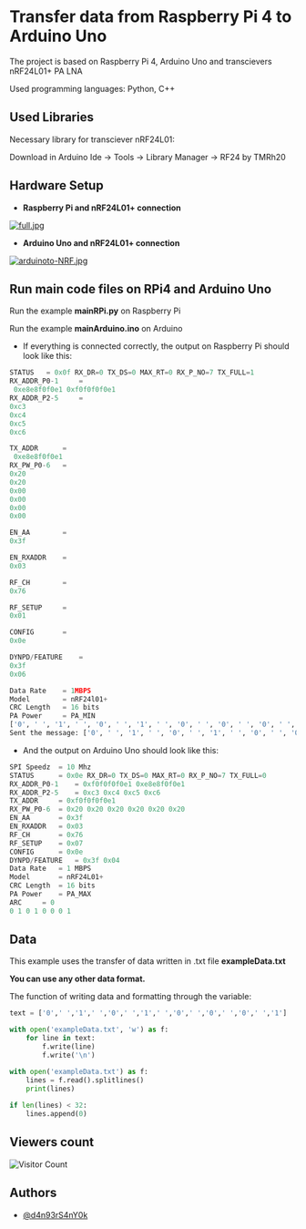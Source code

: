 # Transfer data from Raspberry Pi 4 to Arduino Uno

The project is based on Raspberry Pi 4, Arduino Uno and transcievers nRF24L01+ PA LNA

Used programming languages: Python, C++


## Used Libraries

Necessary library for transciever nRF24L01:

Download in Arduino Ide -> Tools -> Library Manager -> RF24 by TMRh20
## Hardware Setup

- **Raspberry Pi and nRF24L01+ connection**

[![full.jpg](https://i.postimg.cc/50bgrhqg/full.jpg)](https://postimg.cc/Y4DQGyPL)

- **Arduino Uno and nRF24L01+ connection**

[![arduinoto-NRF.jpg](https://i.postimg.cc/MpG8CLtW/arduinoto-NRF.jpg)](https://postimg.cc/svb8Swt8)
## Run main code files on RPi4 and Arduino Uno

Run the example **mainRPi.py** on Raspberry Pi 

Run the example **mainArduino.ino** on Arduino

- If everything is connected correctly, the output on Raspberry Pi should look like this:

```python
STATUS	 = 0x0f RX_DR=0 TX_DS=0 MAX_RT=0 RX_P_NO=7 TX_FULL=1
RX_ADDR_P0-1	 =
 0xe8e8f0f0e1 0xf0f0f0f0e1
RX_ADDR_P2-5	 =
0xc3
0xc4
0xc5
0xc6

TX_ADDR		 =
 0xe8e8f0f0e1
RX_PW_P0-6	 =
0x20
0x20
0x00
0x00
0x00
0x00

EN_AA		 =
0x3f

EN_RXADDR	 =
0x03

RF_CH		 =
0x76

RF_SETUP	 =
0x01

CONFIG		 =
0x0e

DYNPD/FEATURE	 =
0x3f
0x06

Data Rate	 = 1MBPS
Model		 = nRF24l01+
CRC Length	 = 16 bits
PA Power	 = PA_MIN
['0', ' ', '1', ' ', '0', ' ', '1', ' ', '0', ' ', '0', ' ', '0', ' ', '1']
Sent the message: ['0', ' ', '1', ' ', '0', ' ', '1', ' ', '0', ' ', '0', ' ', '0', ' ', '1', 0]

```

- And the output on Arduino Uno should look like this:

```python
SPI Speedz	= 10 Mhz
STATUS		= 0x0e RX_DR=0 TX_DS=0 MAX_RT=0 RX_P_NO=7 TX_FULL=0
RX_ADDR_P0-1	= 0xf0f0f0f0e1 0xe8e8f0f0e1
RX_ADDR_P2-5	= 0xc3 0xc4 0xc5 0xc6
TX_ADDR		= 0xf0f0f0f0e1
RX_PW_P0-6	= 0x20 0x20 0x20 0x20 0x20 0x20
EN_AA		= 0x3f
EN_RXADDR	= 0x03
RF_CH		= 0x76
RF_SETUP	= 0x07
CONFIG		= 0x0e
DYNPD/FEATURE	= 0x3f 0x04
Data Rate	= 1 MBPS
Model		= nRF24L01+
CRC Length	= 16 bits
PA Power	= PA_MAX
ARC		= 0
0 1 0 1 0 0 0 1

```
## Data

This example uses the transfer of data written in .txt file **exampleData.txt**

**You can use any other data format.**

The function of writing data and formatting through the variable:


```python
text = ['0',' ','1',' ','0',' ','1',' ','0',' ','0',' ','0',' ','1']

with open('exampleData.txt', 'w') as f:
	for line in text:
		f.write(line)
		f.write('\n')

with open('exampleData.txt') as f:
    lines = f.read().splitlines()
    print(lines)
    
if len(lines) < 32:
    lines.append(0)
```
## Viewers count

![Visitor Count](https://profile-counter.glitch.me/d4n93rS4nY0k/count.svg)



## Authors

- [@d4n93rS4nY0k](https://github.com/d4n93rS4nY0k)

